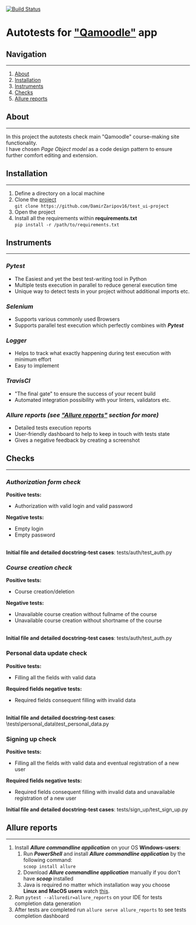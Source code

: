 [![Build Status](https://app.travis-ci.com/DamirZaripov16/test_ui-project.svg?branch=master)](https://app.travis-ci.com/DamirZaripov16/test_ui-project)
# Autotests for ["Qamoodle"](https://qacoursemoodle.innopolis.university) app
## Navigation
***
1. [About](#about)<br>
2. [Installation](#installation)<br>
3. [Instruments](#instruments)<br>
4. [Checks](#checks)<br>
5. [Allure reports](#allure-reports)
## About
***
In this project the autotests check main "Qamoodle" course-making site functionality.<br>
I have chosen _Page Object model_ as a code design pattern to ensure further comfort editing and extension.
## Installation
***
1. Define a directory on a local machine
2. Clone the [project](https://github.com/DamirZaripov16/test_ui-project) <br>
   ```git clone https://github.com/DamirZaripov16/test_ui-project```
3. Open the project
4. Install all the requirements within **requirements.txt** <br>
   ```pip install -r /path/to/requirements.txt```
## Instruments
***
### _**Pytest**_
* The Easiest and yet the best test-writing tool in Python
* Multiple tests execution in parallel to reduce general execution time
* Unique way to detect tests in your project without additional imports etc.<br>
### _**Selenium**_
* Supports various commonly used Browsers
* Supports parallel test execution which perfectly combines with _**Pytest**_
### _**Logger**_
* Helps to track what exactly happening during test execution with minimum effort
* Easy to implement
### _**TravisCI**_
* "The final gate" to ensure the success of your recent build<br>
* Automated integration possibility with your linters, validators etc.<br>
### _**Allure reports (see ["Allure reports"](https://github.com/DamirZaripov16/test_ui-project#allure-reports) section for more)**_
* Detailed tests execution reports
* User-friendly dashboard to help to keep in touch with tests state<br>
* Gives a negative feedback by creating a screenshot<br>
## Checks
***
### **_Authorization form check_**
**Positive tests:**
* Authorization with valid login and valid password<br>

**Negative tests:**
* Empty login
* Empty password<br><br>

**Initial file and detailed docstring-test cases**: tests/auth/test_auth.py
### _**Course creation check**_
**Positive tests:**
* Course creation/deletion<br>

**Negative tests:**
* Unavailable course creation without fullname of the course
* Unavailable course creation without shortname of the course<br><br>

**Initial file and detailed docstring-test cases**: tests/auth/test_auth.py
### Personal data update check
**Positive tests:**
* Filling all the fields with valid data<br>

**Required fields negative tests:**
* Required fields consequent filling with invalid data<br><br>

**Initial file and detailed docstring-test cases**: \tests\personal_data\test_personal_data.py
### Signing up check
**Positive tests:**
* Filling all the fields with valid data and eventual registration of a new user<br>

**Required fields negative tests:**
* Required fields consequent filling with invalid data and unavailable registration of a new user<br>

**Initial file and detailed docstring-test cases**: tests/sign_up/test_sign_up.py
##  Allure reports
***
1) Install _**Allure commandline application**_ on your OS
**Windows-users**:
   1) Run _**PowerShell**_ and install _**Allure commandline application**_ by the following command:
   <br>```scoop install allure```<br>
   2) Download _**Allure commandline application**_ manually if you don't have **_scoop_** installed<br>
   3) Java is required no matter which installation way you choose<br>
**Linux and MacOS users** watch [this](https://docs.qameta.io/allure/#_installing_a_commandline).
2) Run ```pytest --alluredir=allure_reports``` on your IDE for tests completion data generation
3) After tests are completed run ```allure serve allure_reports``` to see tests completion dashboard
